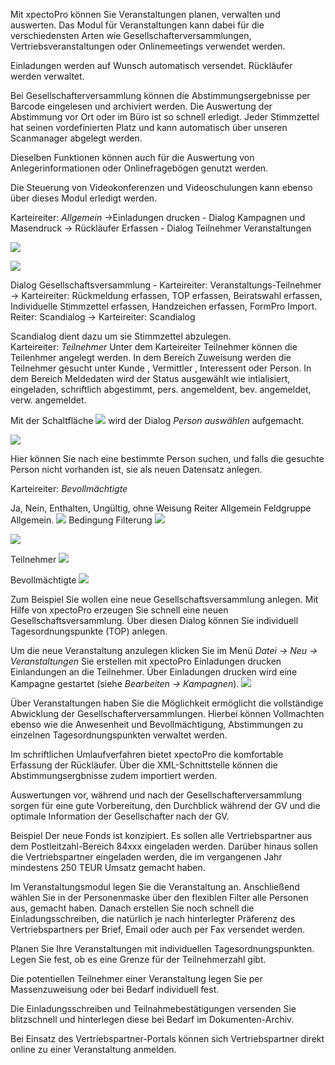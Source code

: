 Mit xpectoPro können Sie Veranstaltungen planen, verwalten und auswerten. Das Modul für Veranstaltungen kann dabei für die verschiedensten Arten wie Gesellschafterversammlungen, Vertriebsveranstaltungen oder Onlinemeetings verwendet werden.

Einladungen werden auf Wunsch automatisch versendet. Rückläufer werden verwaltet.

Bei Gesellschafterversammlung können die Abstimmungsergebnisse per Barcode eingelesen und archiviert werden. Die Auswertung der Abstimmung vor Ort oder im Büro ist so schnell erledigt. Jeder Stimmzettel hat seinen vordefinierten Platz und kann automatisch über unseren Scanmanager abgelegt werden.

Dieselben Funktionen können auch für die Auswertung von Anlegerinformationen oder Onlinefragebögen genutzt werden.

Die Steuerung von Videokonferenzen und Videoschulungen kann ebenso über dieses Modul erledigt werden.

Karteireiter: *Allgemein* 
→Einladungen drucken - Dialog Kampagnen und Masendruck
→ Rückläufer Erfassen - Dialog Teilnehmer Veranstaltungen 

![](http://xpecto.github.io/docs/img/img_1432887691419.png)

![](http://xpecto.github.io/docs/img/img_1432887789278.png)

Dialog Gesellschaftsversammlung - Karteireiter: Veranstaltungs-Teilnehmer → Karteireiter: Rückmeldung erfassen, TOP erfassen, Beiratswahl erfassen, Individuelle Stimmzettel erfassen, Handzeichen erfassen, FormPro Import.
Reiter: Scandialog → Karteireiter: Scandialog 
										 
Scandialog dient dazu um sie Stimmzettel abzulegen.										 
Karteireiter: *Teilnehmer*
Unter dem Karteireiter Teilnehmer können die Teilenhmer angelegt werden. In dem Bereich Zuweisung werden die Teilnehmer gesucht unter Kunde , Vermittler , Interessent oder Person.
In dem Bereich Meldedaten wird der Status ausgewählt wie intialisiert, eingeladen, schriftlich abgestimmt, pers. angemeldent, bev. angemeldet, verw. angemeldet.

Mit der Schaltfläche ![](http://xpecto.github.io/docs/img/img_1426499792252.png) wird der Dialog *Person auswählen* aufgemacht. 

![](http://xpecto.github.io/docs/img/img_1426500257178.png)

Hier können Sie nach eine bestimmte Person suchen, und falls die gesuchte Person nicht vorhanden ist, sie als neuen Datensatz anlegen.

Karteireiter: *Bevollmächtigte*

Ja, Nein, Enthalten, Ungültig, ohne Weisung
Reiter Allgemein Feldgruppe  Allgemein. 
![](http://xpecto.github.io/docs/img/img_1432886377432.png)
Bedingung Filterung
![](http://xpecto.github.io/docs/img/img_1430841532256.png)


![](http://xpecto.github.io/docs/img/img_1430841673284.png)

Teilnehmer
![](http://xpecto.github.io/docs/img/img_1430841952667.png)

Bevollmächtigte
![](http://xpecto.github.io/docs/img/img_1430842006511.png)


Zum Beispiel Sie wollen eine neue Gesellschaftsversammlung anlegen.
Mit Hilfe von xpectoPro erzeugen Sie schnell eine neuen Gesellschaftsversammlung. 
Über diesen Dialog können Sie individuell Tagesordnungspunkte (TOP) anlegen.  

Um die neue Veranstaltung anzulegen klicken Sie im Menü *Datei → Neu → Veranstaltungen*
Sie erstellen mit xpectoPro Einladungen drucken Einlandungen an die Teilnehmer. Über Einladungen drucken wird eine Kampagne gestartet (siehe *Bearbeiten → Kampagnen*).
![](http://xpecto.github.io/docs/img/img_1432885282511.png)


Über Veranstaltungen haben Sie die Möglichkeit ermöglicht die vollständige Abwicklung der Gesellschafterversammlungen. Hierbei können Vollmachten ebenso wie die Anwesenheit und Bevollmächtigung, Abstimmungen zu einzelnen Tagesordnungspunkten verwaltet werden.


Im schriftlichen Umlaufverfahren bietet xpectoPro die komfortable Erfassung der Rückläufer. Über die XML-Schnittstelle können die Abstimmungsergbnisse zudem importiert werden.

Auswertungen vor, während und nach der Gesellschafterversammlung sorgen für eine gute Vorbereitung, den Durchblick während der GV und die optimale Information der Gesellschafter nach der GV.


Beispiel
Der neue Fonds ist konzipiert. Es sollen alle Vertriebspartner aus dem Postleitzahl-Bereich 84xxx eingeladen werden. Darüber hinaus sollen die Vertriebspartner eingeladen werden, die im vergangenen Jahr mindestens 250 TEUR Umsatz gemacht haben.


Im Veranstaltungsmodul legen Sie die Veranstaltung an. Anschließend wählen Sie in der Personenmaske über den flexiblen Filter alle Personen aus, gemacht haben.  Danach erstellen Sie noch schnell die Einladungsschreiben, die natürlich je nach hinterlegter Präferenz des Vertriebspartners per Brief, Email oder auch per Fax versendet werden.


Planen Sie Ihre Veranstaltungen mit individuellen Tagesordnungspunkten. Legen Sie fest, ob es eine Grenze für der Teilnehmerzahl gibt.

Die potentiellen Teilnehmer einer Veranstaltung legen Sie per Massenzuweisung oder bei Bedarf individuell fest.

Die Einladungsschreiben und Teilnahmebestätigungen versenden Sie blitzschnell und hinterlegen diese bei Bedarf im Dokumenten-Archiv.

Bei Einsatz des Vertriebspartner-Portals können sich Vertriebspartner direkt online zu einer Veranstaltung anmelden.